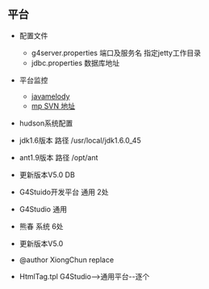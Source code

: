 ## 平台
* 配置文件
  * g4server.properties     端口及服务名 指定jetty工作目录
  * jdbc.properties			数据库地址
* 平台监控
  * [javamelody](http://my.oschina.net/noahxiao/blog/75463?p=2#comments)
  * [mp SVN 地址](http://rc-oa.googlecode.com/svn/trunk/mp/)
*  hudson系统配置
  * jdk1.6版本 路径 /usr/local/jdk1.6.0_45
  * ant1.9版本 路径 /opt/ant


*  更新版本V5.0 DB
  * G4Stuido开发平台  通用    2处
  * G4Studio          通用
  * 熊春              系统    6处

*  更新版本V5.0
  * @author XiongChun  replace
  * HtmlTag.tpl    G4Studio-->通用平台--逐个
